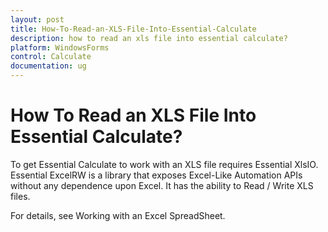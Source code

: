 ```yaml
---
layout: post
title: How-To-Read-an-XLS-File-Into-Essential-Calculate
description: how to read an xls file into essential calculate?
platform: WindowsForms
control: Calculate
documentation: ug
---
```


# How To Read an XLS File Into Essential Calculate?

To get Essential Calculate to work with an XLS file requires Essential XlsIO. Essential ExcelRW is a library that exposes Excel-Like Automation APIs without any dependence upon Excel. It has the ability to Read / Write XLS files.

For details, see Working with an Excel SpreadSheet.

